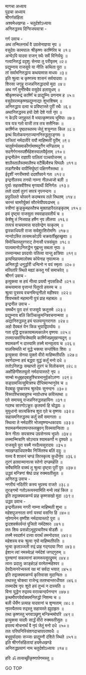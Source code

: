 मागचा अध्याय  
पुढचा अध्याय  
श्रीगर्गसंहिता  
अश्वमेधखण्डः - चतुर्दशोऽध्यायः  
अनिरुद्धस्य दिग्विजययात्रा -  
  
गर्ग उवाच -  
अथ तन्मिलनार्थं वै उग्रसेनाज्ञया नृप ॥  
वसुदेवः कामपालः श्रीकृष्णः कार्ष्णिरेव च ॥१॥  
अन्येऽपि यादवा राजन्‌ रथैः सर्वे विनिर्ययुः ॥  
गत्वानिरुद्धं ददृशुः सेनया तु परीवृतम् ॥२॥  
प्रद्युम्नाय राजसूये या नीतिः कथिता पुरा ॥  
तां सर्वामनिरुद्धाय कथयामास माधवः ॥३॥  
इति श्रुत्वा च कृष्णस्य शासनं सर्वयादवाः ॥  
शिरसा जगृहू राजन्ननिरुद्धादयो मुदा ॥४॥  
अथ गर्गं मुनींश्चैव वसुदेवं हलायुधम् ॥  
श्रीकृष्णचन्द्रं कार्ष्णिं च प्राद्युम्निः प्रणनाम ह ॥५॥  
वसुदेवरामकृष्णप्रद्युम्नाद्याः शुभाशिषम् ॥  
अनिरुद्धाय दत्वा च प्रविष्टास्ते पुरीं रथैः ॥६॥  
अथानिरुद्धस्य हयो देशे देशे गतो नृप ॥  
न केऽपि जगृहुस्तं वै भयात्कृष्णस्य भूमिपाः ॥७॥  
यत्र यत्र गतो वाजी तत्र तत्र ससैनिकः ॥  
कार्ष्णिजः पृष्ठतस्तस्य जेतुं शत्रून्गतः किल ॥८॥  
इत्थं विलोकयन्‌राज्याननिरुद्धतुरङ्गमः ॥  
राजितां नर्मदातीरे ययौ माहिष्मतीं पुरीम् ॥९॥  
चातुर्वर्ण्यसमाकीर्णामश्मदुर्गेण मण्डिताम् ॥  
सदनैर्गगनस्पर्शैर्महेशस्यालयैर्वृताम् ॥१०॥  
इन्द्रनीलेन राज्ञापि पालितां पञ्चयोजनम् ॥  
शालैस्तालैस्तमालैश्च वटैर्बिल्वैश्च पिप्पलैः ॥११॥  
तडागैश्चैव वापीभिर्घुष्टां पक्षिगणैस्तथा ॥  
ईदृशीं नगरीमश्वो ददर्शोपवने गतः ॥१२॥  
इन्द्रनीलस्य तनयो नाम्ना नीलध्वजो बली ॥  
पुर्याः सहस्रवीरैश्च मृगयार्थी विनिर्गतः ॥१३॥  
ततो ददर्श तुरगं सपत्रं नृपनन्दनः ॥  
प्रफुल्लिते चोपवने कदम्बस्य तले स्थितम् ॥१४॥  
चरन्तं चामरैर्युक्तं सौरभेयीपयःप्रभम् ॥  
स्त्रीणां कुङ्कुमहस्तैश्च मुक्ताहारैरलङ्कृतम् ॥१५॥  
हयं दृष्ट्वा राजसुता स्ववाहादवतीर्य च ॥  
केशेषु तं निजग्राह हर्षेण नृप लीलया ॥१६॥  
तत्पत्रं वाचयामास यादवेन्द्रेण यत्कृतम् ॥  
द्वारकाधिपती राजा सर्वशूरशिरोमणिः ॥१७॥  
नान्योऽस्ति तत्समःकोऽपि चक्रवर्तीबृहच्छ्रवाः ॥  
विमोचितस्तुरगराट् तेनासौ पत्रसंयुतः ॥१८॥  
पाल्यमानोऽनिरुद्धेन गृह्णन्तु सबला नृपाः ॥  
तस्यान्यथा प्रपदयोः पतित्वा यान्तु क्षत्रियाः ॥१९॥  
इत्यभिप्रायमालोक्य कोपेनाह नृपात्मजः ॥  
अनिरुद्धो धनुर्द्धारी धन्विनो न वयं स्मृताः ॥२०॥  
मत्पितरि स्थिते मह्यां कस्तु गर्वं समाचरेत् ॥  
श्रीगर्ग उवाच -  
इत्युक्त्वा स हयं नीत्वा प्रययौ नृपसन्निधौ ॥२१॥  
कथयामास वृत्तान्तं पितुरग्रे हयस्य च ॥  
श्रुत्वा पुत्रस्य वचनमिन्द्रनीलो महीश्वरः ॥२२॥  
शिवभक्तो महामानी पुत्रं प्राह महाबलः ॥  
इन्द्रनील उवाच -  
समर्थेन पुरा दत्तं राजसूये क्रतूत्तमे ॥२३॥  
प्रद्युम्नाय बलिं किञ्चित्कुमन्त्रिवचनान्मया ॥  
अद्यानिरुद्धस्तु हयं पालयन्पुनरागतः ॥२४॥  
अहो दैवबलं येन किन्न भूयाद्विपर्य्ययः ॥  
गता वृद्धिं द्वारकायामल्पकालेन वृष्णयः ॥२५॥  
तस्मात्सर्वान्विजेष्यामि कार्ष्णिजप्रमुखान्यदून् ॥  
श्यामकर्णं न दास्यामि तस्मै मानवृताय च ॥२६॥  
पालयिष्यति मां युद्धे भक्त्या सन्तोषितः शिवः ॥  
इत्युक्त्वा सेनया युक्तो वीरो माहिष्मतीपतिः ॥२७॥  
स्वर्णदाम्ना हयं बद्ध्वा युद्धं कर्तुं मनो दधे ॥  
ततोऽनिरुद्धः सम्प्राप्तो तुरगं च विलोकयन् ॥२८॥  
अक्षौहिणीशतयुतो नर्मदायास्तटे नृप ॥  
साम्बो मधुबृहद्बाहुश्चित्रभानुर्वृकोऽरुणः ॥२९॥  
सङ्ग्रामजित्सुमित्रश्च दीप्तिमान्भानुरेव च ॥  
वेदबाहुः पुष्करश्च श्रुतदेवः सुनन्दनः ॥३०॥  
विरूपश्चित्रबाहुश्च न्यग्रोधश्च कविस्तथा ॥  
एते समाययू राजन्ननिरुद्धसहायिनः ॥३१॥  
गदश्च सारणोऽक्रूरः कृतवर्मा हि चोद्धवः ॥  
युयुधानो सात्यकिश्च शूरा एते च वृष्णयः ॥३२॥  
सहायमनिरुद्धस्य कर्तुं सर्वे समागताः ॥  
स्थित्वा ते नर्मदतीरे भोजवृष्ण्यन्धकादयः ॥३३॥  
श्यामकर्णमपश्यन्तस्त्वब्रुवन् विस्मयान्विताः ॥  
केन नीताः सपत्राश्च उग्रसेनस्य भूपतेः ॥३४॥  
तस्मान्मित्राणि सोऽप्यत्र श्यामकर्णो न दृश्यते ॥  
राजसूये पुरा यस्मै नरदैत्यसुरादयः ॥३५॥  
नवखण्डाधिपाश्चैव निर्जितश्च बलिं ददुः ॥  
यस्य वै शासनं चण्डं तिरस्कृत्य कुधीर्नृपः ॥३६॥  
तुरगं हतवान्मानात्स स्तेनो दण्डमर्हति ॥  
सर्वेषामिति वाक्यं तु श्रुत्वा दृष्ट्वा पुरीं पुरः ॥३७॥  
उद्धवं मन्त्रिणां श्रेष्ठं प्राह रुक्मवतीसुतः ॥  
अनिरुद्ध उवाच -  
नगरीयं नदितीरे कस्य भूपस्य राजते ॥३८॥  
तुरङ्गमो गतोऽस्त्यस्यामिति मन्ये त्वहं किल ॥  
इति तद्वाक्यमाकर्ण्य प्राह कृष्णसखो मुदा ॥३९॥  
उद्धव उवाच -  
इन्द्रनीलस्य नगरी नाम्ना माहिष्मती शुभा ॥  
महेशपूजनरता वर्णा यस्यां वसन्ति हि ॥४०॥  
नृपेणानेन वृष्णीश नर्मदायास्तटे पुरा ॥  
द्वादशवर्षपर्यन्तं पूजितो नर्मदेश्वरः ॥४१॥  
ततः शिवः प्रसन्नोऽभूदुपचारैश्च षोडशैः ॥  
तस्मै स्वदर्शनं दत्त्वा वरार्थं तमनोदयत् ॥४२॥  
महेशस्य वचः श्रुत्वा नृपो माहिष्मतीपतिः ॥  
भूत्वा कृताञ्जली रुद्रं प्राह गद्‌गदया गिरा ॥४३॥  
ईशान त्वां नमस्येऽहं नर्मदेशं जगद्गुरुम् ॥  
पुरुषाणां सकामानां कामरूपसुरद्रुमम् ॥४४॥  
त्वत्तः प्रदातुः काङ्क्षेऽहं वरमेतन्महेश्वर ॥  
देवदैत्यनरेभ्यस्त्वं रक्ष मां सर्वदा भयात् ॥४५॥  
इति तद्वाक्यमाकर्ण्य कृत्तिवासा मुदान्वितः ॥  
तथास्तु चोक्त्वा राजेन्द्र ततश्चान्तरधीयत ॥४६॥  
तस्मादेष नृपः शूरो हयं तुभ्यं न दास्यति ॥  
विना युद्धेन रुद्रस्य वरात्कन्दर्पनन्दन ॥४७॥  
इत्थमौपगवेर्वाक्यमनिरुद्धो निशम्य च ॥  
बली धैर्येण प्रत्याह यादवानां च शृण्वताम् ॥४८॥  
नृपस्यैतस्य रुद्रस्तु सहायस्ते ह्युदाहृतः ॥  
तथा कृष्णस्तु भगवाञ्छृणु मन्त्रिन्ममोपरि ॥४९॥  
इत्युक्त्वा यादवैः सार्द्धं वीरो रुक्मवतीसुतः ॥  
हयस्य मोचनार्थं वै नृपं जेतुं मनो दधे ॥५०॥  
ततः परिघनिस्त्रिंशगदाचापपरश्वधैः ॥  
बभूवुर्यादवाः सज्जाः प्राद्युम्नौ दंशिते स्थिते ॥५१॥  
इति श्रीगर्गसंहितायां हयमेधखण्डे  
अनिरुद्धप्रयाणं नाम चतुर्दशोऽध्यायः ॥१४॥  
  
हरिः ॐ तत्सच्छ्रीकृष्णार्पणमस्तु ॥  
  
GO TOP
